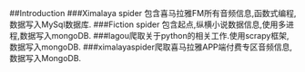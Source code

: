 ##Introduction
###Ximalaya spider 包含喜马拉雅FM所有音频信息,函数式编程,数据写入MySql数据库.
###Fiction spider 包含起点,纵横小说数据信息,使用多进程,数据写入mongoDB.
###lagou爬取关于python的相关工作.使用scrapy框架,数据写入mongoDB.
###ximalayaspider爬取喜马拉雅APP端付费专区音频信息,数据写入MongoDB.

